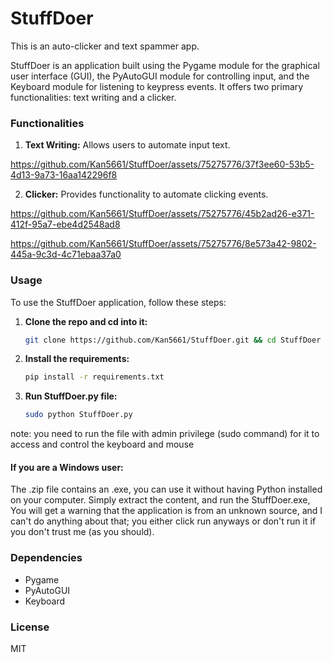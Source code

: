 # StuffDoer

This is an auto-clicker and text spammer app.

StuffDoer is an application built using the Pygame module for the graphical user interface (GUI), the PyAutoGUI module for controlling input, and the Keyboard module for listening to keypress events. It offers two primary functionalities: text writing and a clicker.





### Functionalities

1. **Text Writing:** Allows users to automate input text.
   

https://github.com/Kan5661/StuffDoer/assets/75275776/37f3ee60-53b5-4d13-9a73-16aa142296f8


2. **Clicker:** Provides functionality to automate clicking events.


https://github.com/Kan5661/StuffDoer/assets/75275776/45b2ad26-e371-412f-95a7-ebe4d2548ad8


https://github.com/Kan5661/StuffDoer/assets/75275776/8e573a42-9802-445a-9c3d-4c71ebaa37a0



### Usage

To use the StuffDoer application, follow these steps:

1. **Clone the repo and cd into it:**
   ```bash
   git clone https://github.com/Kan5661/StuffDoer.git && cd StuffDoer
2. **Install the requirements:**
    ```bash
    pip install -r requirements.txt
3. **Run StuffDoer.py file:**
    ```bash
    sudo python StuffDoer.py
note: you need to run the file with admin privilege (sudo command) for it to access and control the keyboard and mouse

#### If you are a Windows user:
The .zip file contains an .exe, you can use it without having Python installed on your computer. Simply extract the content, and run the StuffDoer.exe, You will get a warning that the application is from an unknown source, and I can't do anything about that; you either click run anyways or don't run it if you don't trust me (as you should). 

### Dependencies
- Pygame
- PyAutoGUI
- Keyboard

### License
MIT
